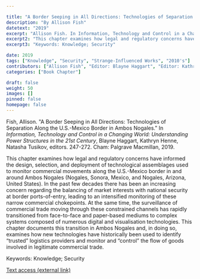 ```yaml
---

title: "A Border Seeping in All Directions: Technologies of Separation Along the U.S.-Mexico Border in Ambos Nogales"
description: "By Allison Fish"
datetext: "2019"
excerpt: "Allison Fish. In Information, Technology and Control in a Changing World: Understanding Power Structures in the 21st Century, Blayne Haggart, Kathryn Henne, Natasha Tusikov, editors. 247-272. Cham: Palgrave Macmillan, 2019."
excerpt2: "This chapter examines how legal and regulatory concerns have informed the design, selection, and deployment of technological assemblages used to monitor commercial movements along the U.S.-Mexico border in and around Ambos Nogales (Nogales, Sonora, Mexico, and Nogales, Arizona, United States). In the past few decades there has been an increasing concern regarding the balancing of market interests with national security at border ports-of-entry, leading to an intensified monitoring of these narrow commercial chokepoints. At the same time, the surveillance of commercial trade moving through these constrained channels has rapidly transitioned from face-to-face and paper-based mediums to complex systems composed of numerous digital and visualisation technologies. This chapter documents this transition in Ambos Nogales and, in doing so, examines how new technologies have historically been used to identify “trusted” logistics providers and monitor and “control” the flow of goods involved in legitimate commercial trade."
excerpt3: "Keywords: Knowledge; Security"

date: 2019
tags: ["Knowledge", "Security", "Strange-Influenced Works", "2010's"]
contributors: ["Allison Fish", "Editor: Blayne Haggart", "Editor: Kathryn Henne", "Editor: Natasha Tusikov"]
categories: ["Book Chapter"]

draft: false
weight: 50
images: []
pinned: false
homepage: false
---
```


Fish, Allison. "A Border Seeping in All Directions: Technologies of Separation Along the U.S.-Mexico Border in Ambos Nogales." In *Information, Technology and Control in a Changing World: Understanding Power Structures in the 21st Century*, Blayne Haggart, Kathryn Henne, Natasha Tusikov, editors. 247-272. Cham: Palgrave Macmillan, 2019.

This chapter examines how legal and regulatory concerns have informed the design, selection, and deployment of technological assemblages used to monitor commercial movements along the U.S.-Mexico border in and around Ambos Nogales (Nogales, Sonora, Mexico, and Nogales, Arizona, United States). In the past few decades there has been an increasing concern regarding the balancing of market interests with national security at border ports-of-entry, leading to an intensified monitoring of these narrow commercial chokepoints. At the same time, the surveillance of commercial trade moving through these constrained channels has rapidly transitioned from face-to-face and paper-based mediums to complex systems composed of numerous digital and visualisation technologies. This chapter documents this transition in Ambos Nogales and, in doing so, examines how new technologies have historically been used to identify “trusted” logistics providers and monitor and “control” the flow of goods involved in legitimate commercial trade.

Keywords: Knowledge; Security

[Text access (external link)](https://www.worldcat.org/title/1111084507)
